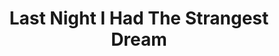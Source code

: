 ---
ee_id_thing: '51'
site: '1'
type: '2'
inv_num: 2009-041
url: 2009-041-last-night-i-had-the-strangest-dream
title: Last Night I Had The Strangest Dream
year: '2009'
display_year: '2009'
medium: ''
dims: ''
pitch: Me playing folk music and singing through auto-tune. Uuugh.
ps: ''
live_url: ''
related: "[36] 2007-003 Apple GarageBand Auto Tune Demonstration - appleautotune"
youtube: https://www.youtube.com/watch?v=Kow3MR2kTVs
related_code: ''
imgs: Last-Night-I-Had-Strangest-Dream-2009-041-Perf-View-1-database-NL.jpg
subheading: ''
download: ''
add_credit: ''
commission: ''
layout: things-i-made
---